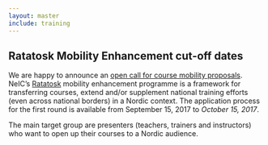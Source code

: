 ```yaml
---
layout: master
include: training
---
```


## Ratatosk Mobility Enhancement cut-off dates

We are happy to announce an [open call for course mobility proposals](/training/course-mobility). NeIC’s [Ratatosk](/ratatosk) mobility enhancement programme is a framework for transferring courses, extend and/or supplement national training efforts (even across national borders) in a Nordic context. The application process for the first round is available from September 15, 2017 to *October 15, 2017*.

The main target group are presenters (teachers, trainers and instructors) who want to open up their courses to a Nordic audience.
